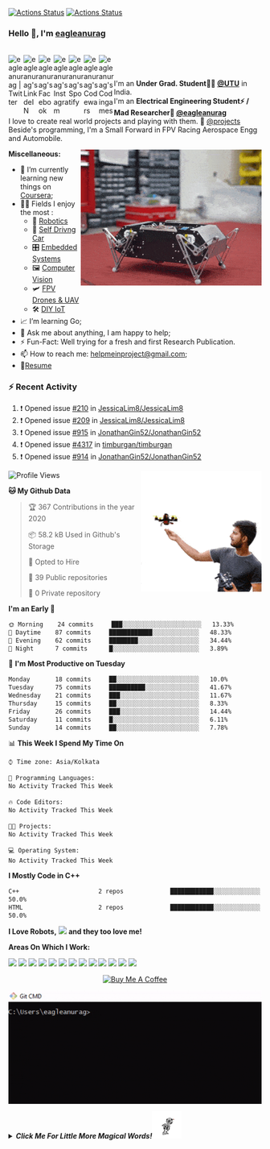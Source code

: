 [![Actions Status](https://github.com/eagleanurag/eagleanurag/workflows/wakatime-stats/badge.svg)]()
[![Actions Status](https://github.com/eagleanurag/eagleanurag/workflows/update-gh-activity/badge.svg)]()

### Hello 👋, I'm [eagleanurag](https://eagleanurag.github.io) 


<br/>
<a href="https://twitter.com/eagleanurag" target="_blank">
  <img align="left" alt="eagleanurag | Twitter" width="30px" src="https://image.flaticon.com/icons/svg/2111/2111703.svg" />
</a>
<a href="https://www.linkedin.com/in/eagleanurag" target="_blank">
  <img align="left" alt="eagleanurag's LinkdeIN" width="30px" src="https://image.flaticon.com/icons/svg/2111/2111465.svg" />
</a>
<a href="https://www.facebook.com/eagleanurag" target="_blank">
  <img align="left" alt="eagleanurag's Facebook" width="30px" src="https://image.flaticon.com/icons/svg/2111/2111342.svg" />
</a>
<a href="https://www.instagram.com/eagleanurag" target="_blank">
  <img align="left" alt="eagleanurag's Instagram" width="30px" src="https://image.flaticon.com/icons/svg/2111/2111421.svg" />
</a>
<a href="https://open.spotify.com/user/11147618695?si=zZFn6uAGRLyoU02lsG50GA" target="_blank">
  <img align="left" alt="eagleanurag's Spotify" width="30px" src="https://image.flaticon.com/icons/svg/2111/2111627.svg" />
</a>
<a href="https://www.codewars.com/users/eagleanurag" target="_blank">
  <img align="left" alt="eagleanurag's Codewars" width="30px" src="https://image.flaticon.com/icons/svg/993/993515.svg" />
</a>
<a href="https://www.codingame.com/profile/452b06c872f9773a58e7abff97b738a98661992" target="_blank">
  <img align="left" alt="eagleanurag's Codingames" width="30px" src="https://image.flaticon.com/icons/svg/2010/2010522.svg" />
</a> <br /> <br />

I'm an **Under Grad. Student👨‍🎓 [@UTU](https://uktech.ac.in/)** in India. <br />
I'm an **Electrical Engineering Student⚡ / Mad Researcher🤿 [@eagleanurag](https://www.eagleanurag.blogspot.com)**  <br />
I love to create real world projects and playing with them.  📢 [@projects](https://instagram.com/eagleanurag)  <br />
Beside's programming, I'm a Small Forward in FPV Racing Aerospace Engg and Automobile. <br />


</a>
<a href="https://eagleanurag.blogspot.com/" target="_blank">
  <img align="right" alt="GIF" src="https://raw.githubusercontent.com/eagleanurag/eagleanurag/master/img/doggo%20jumps.gif" />
</a>

  
**Miscellaneous:**

- 📖 I’m currently learning new things on [Coursera](https://www.coursera.org);
- 🤹🏽 Fields I enjoy the most :
  - 🤖 [Robotics](https://coursera.org/share/a237c8f82d157c1a3c5cd601e1da855f) 
  - 🚜 [Self Drivng Car](https://coursera.org/share/402fe3487673e5484084007a7bb66602)
  - 🎛  [Embedded Systems](https://coursera.org/share/d6b710bd5043dc3297f2f40473d0d4e1)
  - 🖼 [Computer Vision](https://coursera.org/share/60f858b3923d6089999b77303599f758)
  - 🛩️ [FPV Drones & UAV]()
  - 🛠 [DIY IoT](https://coursera.org/share/6db505a2616af40dca190c56600b7e13)
- 📈 I’m learning Go;
- 💬 Ask me about anything, I am happy to help;
- ⚡️ Fun-Fact: Well trying for a fresh and first Research Publication.
- 📫 How to reach me: <helpmeinproject@gmail.com>;
- 📝[Resume](https://github.com/eagleanurag/eagleanurag.github.io/raw/master/res/resume_jan20_eng.pdf)

 

### :zap: Recent Activity

<!--START_SECTION:activity-->
1. ❗️ Opened issue [#210](https://github.com//JessicaLim8/JessicaLim8/issues/210) in [JessicaLim8/JessicaLim8](https://github.com//JessicaLim8/JessicaLim8)
2. ❗️ Opened issue [#209](https://github.com//JessicaLim8/JessicaLim8/issues/209) in [JessicaLim8/JessicaLim8](https://github.com//JessicaLim8/JessicaLim8)
3. ❗️ Opened issue [#915](https://github.com//JonathanGin52/JonathanGin52/issues/915) in [JonathanGin52/JonathanGin52](https://github.com//JonathanGin52/JonathanGin52)
4. ❗️ Opened issue [#4317](https://github.com//timburgan/timburgan/issues/4317) in [timburgan/timburgan](https://github.com//timburgan/timburgan)
5. ❗️ Opened issue [#914](https://github.com//JonathanGin52/JonathanGin52/issues/914) in [JonathanGin52/JonathanGin52](https://github.com//JonathanGin52/JonathanGin52)
<!--END_SECTION:activity-->

</a>
<a href="https://coursera.org/share/161ae3ce943f2ef62458cb811910ff07" target="_blank">
  <img align="right" alt="GIF" src="https://raw.githubusercontent.com/eagleanurag/eagleanurag/master/img/metyro.gif" />
</a>

<!--START_SECTION:waka-->
![Profile Views](http://img.shields.io/badge/Profile%20Views-461-blue)

**🐱 My Github Data** 

> 🏆 367 Contributions in the year 2020
 > 
> 📦 58.2 kB Used in Github's Storage 
 > 
> 💼 Opted to Hire
 > 
> 📜 39 Public repositories
 > 
> 🔑 0 Private repository 
 > 
**I'm an Early 🐤** 

```text
🌞 Morning    24 commits     ███░░░░░░░░░░░░░░░░░░░░░░   13.33% 
🌆 Daytime    87 commits     ████████████░░░░░░░░░░░░░   48.33% 
🌃 Evening    62 commits     ████████░░░░░░░░░░░░░░░░░   34.44% 
🌙 Night      7 commits      █░░░░░░░░░░░░░░░░░░░░░░░░   3.89%

```
📅 **I'm Most Productive on Tuesday** 

```text
Monday       18 commits     ██░░░░░░░░░░░░░░░░░░░░░░░   10.0% 
Tuesday      75 commits     ██████████░░░░░░░░░░░░░░░   41.67% 
Wednesday    21 commits     ███░░░░░░░░░░░░░░░░░░░░░░   11.67% 
Thursday     15 commits     ██░░░░░░░░░░░░░░░░░░░░░░░   8.33% 
Friday       26 commits     ███░░░░░░░░░░░░░░░░░░░░░░   14.44% 
Saturday     11 commits     █░░░░░░░░░░░░░░░░░░░░░░░░   6.11% 
Sunday       14 commits     ██░░░░░░░░░░░░░░░░░░░░░░░   7.78%

```


📊 **This Week I Spend My Time On** 

```text
⌚︎ Time zone: Asia/Kolkata

💬 Programming Languages: 
No Activity Tracked This Week

🔥 Code Editors: 
No Activity Tracked This Week

🐱‍💻 Projects: 
No Activity Tracked This Week

💻 Operating System: 
No Activity Tracked This Week

```

**I Mostly Code in C++** 

```text
C++                      2 repos             ████████████░░░░░░░░░░░░░   50.0% 
HTML                     2 repos             ████████████░░░░░░░░░░░░░   50.0%

```



<!--END_SECTION:waka-->





**I Love Robots,** <code><img height="35" src="https://image.flaticon.com/icons/png/512/35/35486.png"></code> **and they too love me!**


**Areas On Which I Work:**  

<code><img height="50" src="https://image.flaticon.com/icons/svg/1596/1596639.svg"></code>
<code><img height="50" src="https://image.flaticon.com/icons/svg/944/944179.svg"></code>
<code><img height="50" src="https://image.flaticon.com/icons/svg/2942/2942156.svg"></code>
<code><img height="50" src="https://image.flaticon.com/icons/svg/2235/2235061.svg"></code>
<code><img height="50" src="https://image.flaticon.com/icons/svg/3003/3003696.svg"></code>
<code><img height="50" src="https://image.flaticon.com/icons/svg/2885/2885535.svg"></code>
<code><img height="50" src="https://image.flaticon.com/icons/svg/3056/3056301.svg"></code>
<code><img height="50" src="https://image.flaticon.com/icons/svg/1680/1680899.svg"></code>
<code><img height="50" src="https://image.flaticon.com/icons/svg/3118/3118399.svg"></code>
<code><img height="50" src="https://cdn.icon-icons.com/icons2/1508/PNG/512/matlab_104289.png"></code>
<code><img height="50" src="https://image.flaticon.com/icons/svg/1628/1628182.svg"></code>
<code><img height="50" src="https://image.flaticon.com/icons/png/512/2085/2085061.png"></code>
<code><img height="50" src="https://image.flaticon.com/icons/svg/2535/2535543.svg"></code>
  

<p align="center">
<a href="https://www.buymeacoffee.com/eagleanurag" target="_blank"><img src="https://cdn.buymeacoffee.com/buttons/default-red.png" alt="Buy Me A Coffee" height="40" width="170" ></a>
</p>


  <img align="center" alt="GIF" src="https://raw.githubusercontent.com/eagleanurag/eagleanurag/master/img/eaglecmd.gif" />



***<details><summary>Click Me For Little More Magical Words!<img height="55" alt="GIF" src="https://raw.githubusercontent.com/eagleanurag/eagleanurag/master/img/robotdance.gif" /></summary>***

  So from the very beginning, I was a bit passionate about robotics related stuff 
  and always wanted to be an Engineer in Defence Services. I love Drones and UAV, 
  as flying FPV Racing Drones is my Hobby. I remember I made nearly hundreds of 
  Electronics, Electrical, Programming, Robotics, Mechanical subjects based projects
  from myself and also for Final Year Students of Engineering. 

  -----

  Professionally I-m good in Arduino Programming and Open-Source Hardware Development. 
  Familiar with the electrical system of two/four-wheel Vehicle. Being FPV pilot I know
  about Drone-UAV Design, Manufacturing and Aeromodeling.


<img align="left" alt="GIF" src="https://raw.githubusercontent.com/eagleanurag/eagleanurag/master/img/ind.gif" />

<img align="right" alt="GIF" src="https://raw.githubusercontent.com/eagleanurag/eagleanurag/master/img/ind.gif" />
</details>
